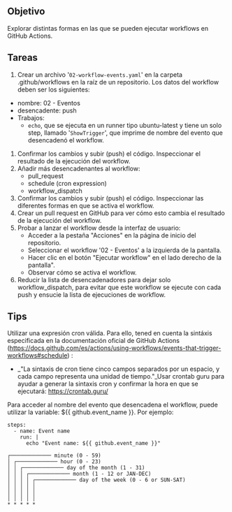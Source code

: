 ## Objetivo

Explorar distintas formas en las que se pueden ejecutar workflows en GitHub Actions.


## Tareas

1.  Crear un archivo '`02-workflow-events.yaml`' en la carpeta .github/workflows en la raíz de un repositorio. Los datos del workflow deben ser los siguientes:

*   nombre: 02 - Eventos
*   desencadente: push
*   Trabajos:
    *   `echo`, que se ejecuta en un runner tipo ubuntu-latest y tiene un solo step, llamado '`ShowTrigger`', que imprime de nombre del evento que desencadenó el workflow.

1.  Confirmar los cambios y subir (push) el código. Inspeccionar el resultado de la ejecución del workflow.
2.  Añadir más desencadenantes al workflow:
    *   pull\_request
    *   schedule (cron expression)
    *   workflow\_dispatch
3.  Confirmar los cambios y subir (push) el código. Inspeccionar las diferentes formas en que se activa el workflow.
4.  Crear un pull request en GitHub para ver cómo esto cambia el resultado de la ejecución del workflow.
5.  Probar a lanzar el workflow desde la interfaz de usuario:
    *   Acceder a la pestaña "Acciones" en la página de inicio del repositorio.
    *   Seleccionar el workflow '02 - Eventos' a la izquierda de la pantalla.
    *   Hacer clic en el botón "Ejecutar workflow" en el lado derecho de la pantalla".
    *   Observar cómo se activa el workflow.
6.  Reducir la lista de desencadenadores para dejar solo workflow\_dispatch, para evitar que este workflow se ejecute con cada push y ensucie la lista de ejecuciones de workflow.

## Tips

Utilizar una expresión cron válida. Para ello, tened en cuenta la sintáxis especificada en la documentación oficial de GitHub Actions (https://docs.github.com/es/actions/using-workflows/events-that-trigger-workflows#schedule) :

*   _"La sintaxis de cron tiene cinco campos separados por un espacio, y cada campo representa una unidad de tiempo."_Usar crontab guru para ayudar a generar la sintaxis cron y confirmar la hora en que se ejecutará: https://crontab.guru/

Para acceder al nombre del evento que desencadena el workflow, puede utilizar la variable: ${{ github.event\_name }}. Por ejemplo:

```
steps:
  - name: Event name
    run: |
      echo "Event name: ${{ github.event_name }}"
```

```
┌───────────── minute (0 - 59)
│ ┌───────────── hour (0 - 23)
│ │ ┌───────────── day of the month (1 - 31)
│ │ │ ┌───────────── month (1 - 12 or JAN-DEC)
│ │ │ │ ┌───────────── day of the week (0 - 6 or SUN-SAT)
│ │ │ │ │
│ │ │ │ │
│ │ │ │ │
* * * * *
```